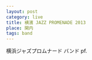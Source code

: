 ```yaml
---
layout: post
category: live
title: 横濱 JAZZ PROMENADE 2013
place: 関内
tags: band
---
```

横浜ジャズプロムナード バンド pf.